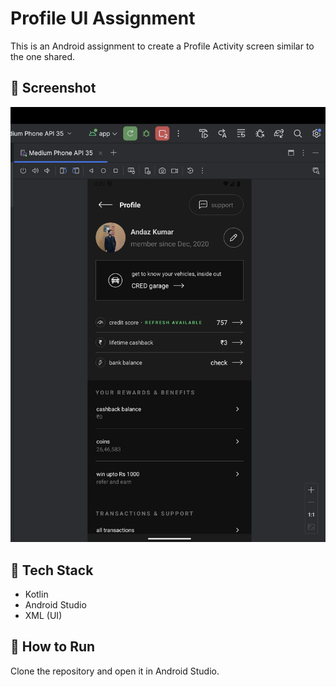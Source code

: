 # Profile UI Assignment

This is an Android assignment to create a Profile Activity screen similar to the one shared.

## 📸 Screenshot

![Profile UI Screenshot](screenshots/screenshot1.png)

## 📱 Tech Stack

- Kotlin
- Android Studio
- XML (UI)

## 📂 How to Run

Clone the repository and open it in Android Studio.